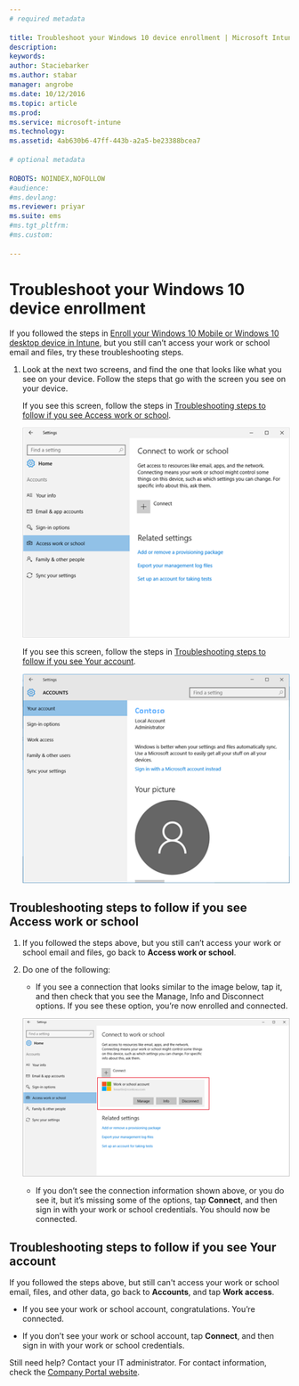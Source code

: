 ```yaml
---
# required metadata

title: Troubleshoot your Windows 10 device enrollment | Microsoft Intune
description:
keywords:
author: Staciebarker
ms.author: stabar
manager: angrobe
ms.date: 10/12/2016
ms.topic: article
ms.prod:
ms.service: microsoft-intune
ms.technology:
ms.assetid: 4ab630b6-47ff-443b-a2a5-be23388bcea7

# optional metadata

ROBOTS: NOINDEX,NOFOLLOW
#audience:
#ms.devlang:
ms.reviewer: priyar
ms.suite: ems
#ms.tgt_pltfrm:
#ms.custom:

---
```


# Troubleshoot your Windows 10 device enrollment
If you followed the steps in [Enroll your Windows 10 Mobile or Windows 10 desktop device in Intune](enroll-your-w10-phone-or-w10-pc-windows.md), but you still can’t access your work or school email and files, try these troubleshooting steps.

1.  Look at the next two screens, and find the one that looks like what you see on your device. Follow the steps that go with the screen you see on your device.

	If you see this screen, follow the steps in [Troubleshooting steps to follow if you see Access work or school](#troubleshooting-steps-to-follow-if-you-see-access-work-or-school).

    ![settings-accounts-access-work-or-school](./media/w10-enroll-rs1-connect-to-work-or-school.png)

	If you see this screen, follow the steps in [Troubleshooting steps to follow if you see Your account](#troubleshooting-steps-to-follow-if-you-see-your-account).

	![settings-accounts-your-account](./media/W10-enroll-2-accounts-your-account.png)

## Troubleshooting steps to follow if you see Access work or school

1.  If you followed the steps above, but you still can’t access your work or school email and files, go back to **Access work or school**.

2. Do one of the following:

	- If you see a connection that looks similar to the image below, tap it, and then check that you see the Manage, Info and Disconnect options. If you see these option, you’re now enrolled and connected.

	![validate-successful-enrollment](./media/w10-enroll-rs1-validate-successful-enrollment.png)

	- If you don’t see the connection information shown above, or you do see it, but it’s missing some of the options, tap **Connect**, and then sign in with your work or school credentials. You should now be connected.

## Troubleshooting steps to follow if you see Your account

If you followed the steps above, but still can't access your work or school email, files, and other data, go back to **Accounts**, and tap **Work access**.

- If you see your work or school account, congratulations. You’re connected.

- If you don’t see your work or school account, tap **Connect**, and then sign in with your work or school credentials.

Still need help? Contact your IT administrator. For contact information, check the [Company Portal website](http://portal.manage.microsoft.com).
